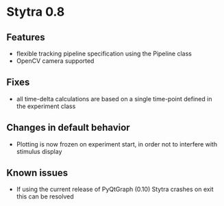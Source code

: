 # Stytra 0.8

## Features
- flexible tracking pipeline specification using the Pipeline class  
- OpenCV camera supported

## Fixes
- all time-delta calculations are based on a single time-point
defined in the experiment class

## Changes in default behavior
-  Plotting is now frozen on experiment start, in order not to interfere
with stimulus display

## Known issues
- If using the current release of PyQtGraph (0.10) Stytra crashes on exit
this can be resolved 
